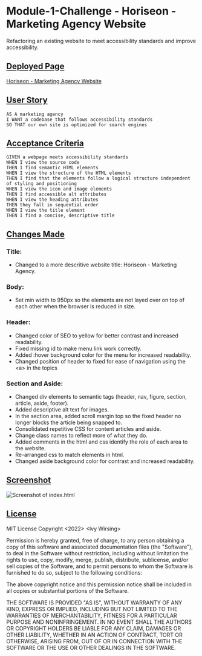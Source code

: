 # **Module-1-Challenge - Horiseon - Marketing Agency Website**
Refactoring an existing website to meet accessibility standards and improve accessibility. 

## <u>Deployed Page</u>

[Horiseon - Marketing Agency Website](https://iwirsing.github.io/Module-1-Challenge-Horiseon/)

## <u>User Story</u>

```
AS A marketing agency
I WANT a codebase that follows accessibility standards
SO THAT our own site is optimized for search engines
```

## <u>Acceptance Criteria</u>

```
GIVEN a webpage meets accessibility standards
WHEN I view the source code
THEN I find semantic HTML elements
WHEN I view the structure of the HTML elements
THEN I find that the elements follow a logical structure independent of styling and positioning
WHEN I view the icon and image elements
THEN I find accessible alt attributes
WHEN I view the heading attributes
THEN they fall in sequential order
WHEN I view the title element
THEN I find a concise, descriptive title
```

## <u>Changes Made</u>

### **Title:**
- Changed to a more descritive website title: Horiseon - Marketing Agency.

### Body:
- Set min width to 950px so the elements are not layed over on top of each other when the browser is reduced in size.

### Header: 
- Changed color of SEO to yellow for better contrast and increased readability.
- Fixed missing id to make menu link work correctly.
- Added :hover background color for the menu for increased readability.
- Changed position of header to fixed for ease of navigation using the \<a> in the topics

### Section and Aside: 
- Changed div elements to semantic tags (header, nav, figure, section, article, aside, footer).
- Added descriptive alt text for images.
- In the section area, added scroll margin top so the fixed header no longer blocks the article being snapped to.
- Consolidated repetitive CSS for content articles and aside.
- Change class names to reflect more of what they do.
- Added comments in the html and css identify the role of each area to the website.
- Re-arranged css to match elements in html.
- Changed aside background color for contrast and increased readability.


## <u>Screenshot</u>
![Screenshot of index.html](./assets/images/Horiseon-Webpage-Screenshot.png)

## <u>License</u>

MIT License
Copyright <2022> \<Ivy Wirsing>

Permission is hereby granted, free of charge, to any person obtaining a copy of this software and associated documentation files (the "Software"), to deal in the Software without restriction, including without limitation the rights to use, copy, modify, merge, publish, distribute, sublicense, and/or sell copies of the Software, and to permit persons to whom the Software is furnished to do so, subject to the following conditions:

The above copyright notice and this permission notice shall be included in all copies or substantial portions of the Software.

THE SOFTWARE IS PROVIDED "AS IS", WITHOUT WARRANTY OF ANY KIND, EXPRESS OR IMPLIED, INCLUDING BUT NOT LIMITED TO THE WARRANTIES OF MERCHANTABILITY, FITNESS FOR A PARTICULAR PURPOSE AND NONINFRINGEMENT. IN NO EVENT SHALL THE AUTHORS OR COPYRIGHT HOLDERS BE LIABLE FOR ANY CLAIM, DAMAGES OR OTHER LIABILITY, WHETHER IN AN ACTION OF CONTRACT, TORT OR OTHERWISE, ARISING FROM, OUT OF OR IN CONNECTION WITH THE SOFTWARE OR THE USE OR OTHER DEALINGS IN THE SOFTWARE.







